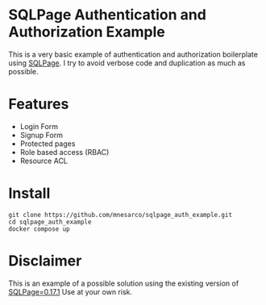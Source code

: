 # SQLPage Authentication and Authorization Example

This is a very basic example of authentication and authorization boilerplate using [SQLPage](https://github.com/lovasoa/SQLpage/). I try to avoid verbose code and duplication as much as possible.

# Features

* Login Form
* Signup Form
* Protected pages
* Role based access (RBAC)
* Resource ACL

# Install

```
git clone https://github.com/mnesarco/sqlpage_auth_example.git
cd sqlpage_auth_example
docker compose up
```

# Disclaimer

This is an example of a possible solution using the existing version of [SQLPage=0.17.1](https://github.com/lovasoa/SQLpage/)  Use at your own risk.